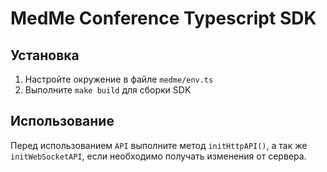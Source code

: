 # MedMe Conference Typescript SDK

## Установка

1. Настройте окружение в файле `medme/env.ts`
2. Выполните `make build` для сборки SDK

## Использование

Перед использованием `API` выполните метод `initHttpAPI()`, а так же `initWebSocketAPI`, 
если необходимо получать изменения от сервера.



